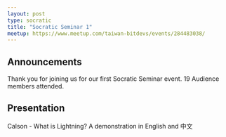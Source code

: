 ```yaml
---
layout: post
type: socratic
title: "Socratic Seminar 1"
meetup: https://www.meetup.com/taiwan-bitdevs/events/284483038/
---
```


## Announcements

Thank you for joining us for our first Socratic Seminar event. 19 Audience members attended.

## Presentation

Calson - What is Lightning? A demonstration in English and 中文
